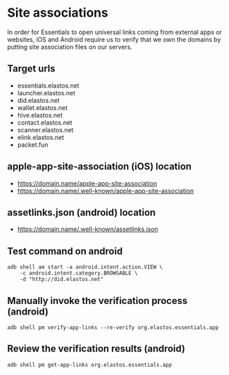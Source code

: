 # Site associations

In order for Essentials to open universal links coming from external apps or websites, iOS and Android require us to verify that we own the domains by putting site association files on our servers.

## Target urls

- essentials.elastos.net
- launcher.elastos.net
- did.elastos.net
- wallet.elastos.net
- hive.elastos.net
- contact.elastos.net
- scanner.elastos.net
- elink.elastos.net
- packet.fun

## apple-app-site-association (iOS) location

- https://domain.name/apple-app-site-association
- https://domain.name/.well-known/apple-app-site-association

## assetlinks.json (android) location

- https://domain.name/.well-known/assetlinks.json

## Test command on android

```
adb shell am start -a android.intent.action.VIEW \
    -c android.intent.category.BROWSABLE \
    -d "http://did.elastos.net"
```
## Manually invoke the verification process (android)

```
adb shell pm verify-app-links --re-verify org.elastos.essentials.app
```

## Review the verification results (android)

```
adb shell pm get-app-links org.elastos.essentials.app
```

